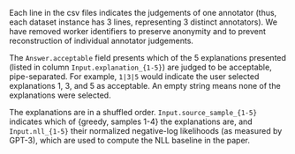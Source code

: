 Each line in the csv files indicates the judgements of one annotator (thus, each dataset instance has 3 lines, representing 3 distinct annotators). 
We have removed worker identifiers to preserve anonymity and to prevent reconstruction of individual annotator judgements.

The `Answer.acceptable` field presents which of the 5 explanations presented (listed in column `Input.explanation_{1-5}`) are judged to be acceptable, pipe-separated.
For example, `1|3|5` would indicate the user selected explanations 1, 3, and 5 as acceptable. 
An empty string means none of the explanations were selected.

The explanations are in a shuffled order. `Input.source_sample_{1-5}` indicates which of {greedy, samples 1-4} the explanations are, and `Input.nll_{1-5}` their normalized negative-log likelihoods (as measured by GPT-3), which are used to compute the NLL baseline in the paper.